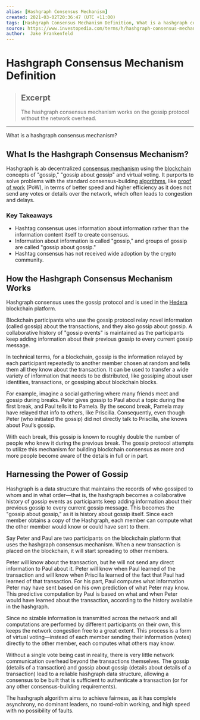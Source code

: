 ```yaml
---
alias: [Hashgraph Consensus Mechanism]
created: 2021-03-02T20:36:47 (UTC +11:00)
tags: [Hashgraph Consensus Mechanism Definition, What is a hashgraph consensus mechanism?]
source: https://www.investopedia.com/terms/h/hashgraph-consensus-mechanism.asp
author:  Jake Frankenfeld
---
```


# Hashgraph Consensus Mechanism Definition

> ## Excerpt
> The hashgraph consensus mechanism works on the gossip protocol without the network overhead.

---

What is a hashgraph consensus mechanism?
## What Is the Hashgraph Consensus Mechanism?

Hashgraph is ab decentralized [consensus mechanism](https://www.investopedia.com/terms/c/consensus-mechanism-cryptocurrency.asp) using the [blockchain](https://www.investopedia.com/terms/b/blockchain.asp) concepts of "gossip," "gossip about gossip" and virtual voting. It purports to solve problems with the standard consensus-building [algorithms](https://www.investopedia.com/terms/a/algorithm.asp), like [proof of work](https://www.investopedia.com/terms/p/proof-work.asp) (PoW), in terms of better speed and higher efficiency as it does not send any votes or details over the network, which often leads to congestion and delays.

### Key Takeaways

-   Hashtag consensus uses information about information rather than the information content itself to create consensus.
-   Information about information is called "gossip," and groups of gossip are called "gossip about gossip."
-   Hashtag consensus has not received wide adoption by the crypto community.

## How the Hashgraph Consensus Mechanism Works

Hashgraph consensus uses the gossip protocol and is used in the [Hedera](http://www.hederahashgraph.com/) blockchain platform.

Blockchain participants who use the gossip protocol relay novel information (called gossip) about the transactions, and they also gossip about gossip. A collaborative history of "gossip events" is maintained as the participants keep adding information about their previous gossip to every current gossip message.

In technical terms, for a blockchain, gossip is the information relayed by each participant repeatedly to another member chosen at random and tells them all they know about the transaction. It can be used to transfer a wide variety of information that needs to be distributed, like gossiping about user identities, transactions, or gossiping about blockchain blocks.

For example, imagine a social gathering where many friends meet and gossip during breaks. Peter gives gossip to Paul about a topic during the first break, and Paul tells it to Pamela. By the second break, Pamela may have relayed that info to others, like Priscilla. Consequently, even though Peter (who initiated the gossip) did not directly talk to Priscilla, she knows about Paul’s gossip.

With each break, this gossip is known to roughly double the number of people who knew it during the previous break. The gossip protocol attempts to utilize this mechanism for building blockchain consensus as more and more people become aware of the details in full or in part.

## Harnessing the Power of Gossip

Hashgraph is a data structure that maintains the records of who gossiped to whom and in what order—that is, the hashgraph becomes a collaborative history of gossip events as participants keep adding information about their previous gossip to every current gossip message. This becomes the "gossip about gossip," as it is history about gossip itself. Since each member obtains a copy of the Hashgraph, each member can compute what the other member would know or could have sent to them.

Say Peter and Paul are two participants on the blockchain platform that uses the hashgraph consensus mechanism. When a new transaction is placed on the blockchain, it will start spreading to other members.

Peter will know about the transaction, but he will not send any direct information to Paul about it. Peter will know when Paul learned of the transaction and will know when Priscilla learned of the fact that Paul had learned of that transaction. For his part, Paul computes what information Peter may have sent based on his own prediction of what Peter may know. This predictive computation by Paul is based on what and when Peter would have learned about the transaction, according to the history available in the hashgraph.

Since no sizable information is transmitted across the network and all computations are performed by different participants on their own, this keeps the network congestion free to a great extent. This process is a form of virtual voting—instead of each member sending their information (votes) directly to the other member, each computes what others may know.

Without a single vote being cast in reality, there is very little network communication overhead beyond the transactions themselves. The gossip (details of a transaction) and gossip about gossip (details about details of a transaction) lead to a reliable hashgraph data structure, allowing a consensus to be built that is sufficient to authenticate a transaction (or for any other consensus-building requirements).

The hashgraph algorithm aims to achieve fairness, as it has complete asynchrony, no dominant leaders, no round-robin working, and high speed with no possibility of faults.
